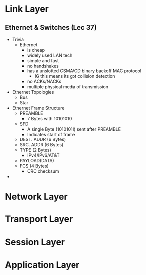 # Link Layer

## Ethernet & Switches (Lec 37)
- Trivia 
	- Ethernet
		- is cheap
		- widely used LAN tech
		- simple and fast
		- no handshakes
		- has a unslotted CSMA/CD binary backoff MAC protocol
			- IG this means its got collision detection
		- no ACKs/NACKs
		- multiple physical media of transmission
- Ethernet Topologies
	- Bus
	- Star
- Ethernet Frame Structure
	- PREAMBLE
		- 7 Bytes with 10101010
	- SFD 
		- A single Byte (10101011) sent after PREAMBLE
		- Indicates start of frame
	- DEST. ADDR (6 Bytes)
	- SRC. ADDR (6 Bytes)
	- TYPE (2 Bytes)
		- IPv4/IPv6/AT&T
	- PAYLOAD(DATA)
	- FCS (4 Bytes)
		- CRC checksum
- 
# Network Layer
# Transport Layer
# Session Layer
# Application Layer
